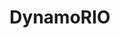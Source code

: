---
credit:
- Ben Lim
featured: false
location: ECEB 3013
recording: ''
slides: dynamorio.pdf
tags:
- pwn
- rev
- dynamorio
time_start: 2019-03-13T19:00:00.000000-05:00
title: DynamoRIO
week_number: 8
---